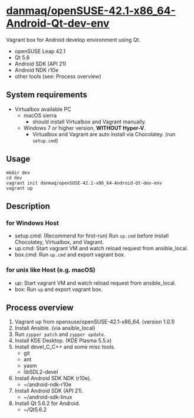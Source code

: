 # [danmaq/openSUSE-42.1-x86_64-Android-Qt-dev-env](https://atlas.hashicorp.com/danmaq/boxes/openSUSE-42.1-x86_64-Android-Qt-dev-env)

Vagrant box for Android develop environment using Qt.

* openSUSE Leap 42.1
* Qt 5.6
* Android SDK (API 21)
* Android NDK r10e
* other tools (see: Process overview)

## System requirements

* Virtualbox available PC
    * macOS sierra
        * should install Virtualbox and Vagrant manually.
    * Windows 7 or higher version, __WITHOUT Hyper-V__.
        * Virtualbox and Vagrant are auto install via Chocolatey. (run `setup.cmd`)

## Usage

```
mkdir dev
cd dev
vagrant init danmaq/openSUSE-42.1-x86_64-Android-Qt-dev-env
vagrant up
```

## Description

### for Windows Host

* setup.cmd: (Recommend for first-run) Run `up.cmd` before install Chocolatey, Virtualbox, and Vagrant.
* up.cmd: Start vagrant VM and watch reload request from ansible_local.
* box.cmd: Run `up.cmd` and export vagrant box.

### for unix like Host (e.g. macOS)

* up: Start vagrant VM and watch reload request from ansible_local.
* box: Run `up` and export vagrant box.

## Process overview

1. Vagrant up from opensuse/openSUSE-42.1-x86_64. (version 1.0.1)
2. Install Ansible. (via ansible_local)
3. Run `zypper patch` and `zypper update`.
4. Install KDE Desktop. (KDE Plasma 5.5.x)
5. Install devel_C_C++ and some misc tools.
    * git
    * ant
    * yasm
    * libSDL2-devel
6. Install Android SDK NDK (r10e).
    * ~/android-ndk-r10e
7. Install Android SDK (API 21).
    * ~/android-sdk-linux
8. Install Qt 5.6.2 for Android.
    * ~/Qt5.6.2
